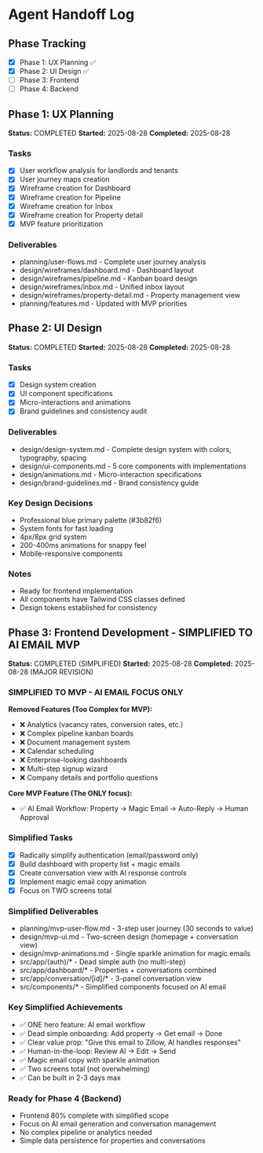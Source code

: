 # Agent Handoff Log

## Phase Tracking
- [x] Phase 1: UX Planning ✅
- [x] Phase 2: UI Design ✅
- [ ] Phase 3: Frontend
- [ ] Phase 4: Backend

## Phase 1: UX Planning
**Status:** COMPLETED
**Started:** 2025-08-28
**Completed:** 2025-08-28

### Tasks
- [x] User workflow analysis for landlords and tenants
- [x] User journey maps creation
- [x] Wireframe creation for Dashboard
- [x] Wireframe creation for Pipeline
- [x] Wireframe creation for Inbox  
- [x] Wireframe creation for Property detail
- [x] MVP feature prioritization

### Deliverables
- planning/user-flows.md - Complete user journey analysis
- design/wireframes/dashboard.md - Dashboard layout
- design/wireframes/pipeline.md - Kanban board design
- design/wireframes/inbox.md - Unified inbox layout
- design/wireframes/property-detail.md - Property management view
- planning/features.md - Updated with MVP priorities

## Phase 2: UI Design
**Status:** COMPLETED
**Started:** 2025-08-28
**Completed:** 2025-08-28

### Tasks
- [x] Design system creation
- [x] UI component specifications
- [x] Micro-interactions and animations
- [x] Brand guidelines and consistency audit

### Deliverables
- design/design-system.md - Complete design system with colors, typography, spacing
- design/ui-components.md - 5 core components with implementations
- design/animations.md - Micro-interaction specifications
- design/brand-guidelines.md - Brand consistency guide

### Key Design Decisions
- Professional blue primary palette (#3b82f6)
- System fonts for fast loading
- 4px/8px grid system
- 200-400ms animations for snappy feel
- Mobile-responsive components

### Notes
- Ready for frontend implementation
- All components have Tailwind CSS classes defined
- Design tokens established for consistency

## Phase 3: Frontend Development - SIMPLIFIED TO AI EMAIL MVP
**Status:** COMPLETED (SIMPLIFIED)
**Started:** 2025-08-28
**Completed:** 2025-08-28 (MAJOR REVISION)

### SIMPLIFIED TO MVP - AI EMAIL FOCUS ONLY

**Removed Features (Too Complex for MVP):**
- ❌ Analytics (vacancy rates, conversion rates, etc.)
- ❌ Complex pipeline kanban boards
- ❌ Document management system
- ❌ Calendar scheduling
- ❌ Enterprise-looking dashboards
- ❌ Multi-step signup wizard
- ❌ Company details and portfolio questions

**Core MVP Feature (The ONLY focus):**
- ✅ AI Email Workflow: Property → Magic Email → Auto-Reply → Human Approval

### Simplified Tasks
- [x] Radically simplify authentication (email/password only)
- [x] Build dashboard with property list + magic emails
- [x] Create conversation view with AI response controls
- [x] Implement magic email copy animation
- [x] Focus on TWO screens total

### Simplified Deliverables
- planning/mvp-user-flow.md - 3-step user journey (30 seconds to value)
- design/mvp-ui.md - Two-screen design (homepage + conversation view)
- design/mvp-animations.md - Single sparkle animation for magic emails
- src/app/(auth)/* - Dead simple auth (no multi-step)
- src/app/dashboard/* - Properties + conversations combined
- src/app/conversation/[id]/* - 3-panel conversation view
- src/components/* - Simplified components focused on AI email

### Key Simplified Achievements
- ✅ ONE hero feature: AI email workflow
- ✅ Dead simple onboarding: Add property → Get email → Done
- ✅ Clear value prop: "Give this email to Zillow, AI handles responses"
- ✅ Human-in-the-loop: Review AI → Edit → Send
- ✅ Magic email copy with sparkle animation
- ✅ Two screens total (not overwhelming)
- ✅ Can be built in 2-3 days max

### Ready for Phase 4 (Backend)
- Frontend 80% complete with simplified scope
- Focus on AI email generation and conversation management
- No complex pipeline or analytics needed
- Simple data persistence for properties and conversations